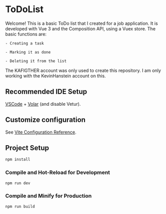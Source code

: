 # ToDoList
Welcome! This is a basic ToDo list that I created for a job application.
It is developed with Vue 3 and the Composition API, using a Vuex store. The basic functions are:

    - Creating a task

    - Marking it as done

    - Deleting it from the list

The KAFIGTHER account was only used to create this repository. I am only working with the KevinHanstein account on this.

## Recommended IDE Setup

[VSCode](https://code.visualstudio.com/) + [Volar](https://marketplace.visualstudio.com/items?itemName=Vue.volar) (and disable Vetur).

## Customize configuration

See [Vite Configuration Reference](https://vite.dev/config/).

## Project Setup

```sh
npm install
```

### Compile and Hot-Reload for Development

```sh
npm run dev
```

### Compile and Minify for Production

```sh
npm run build
```

